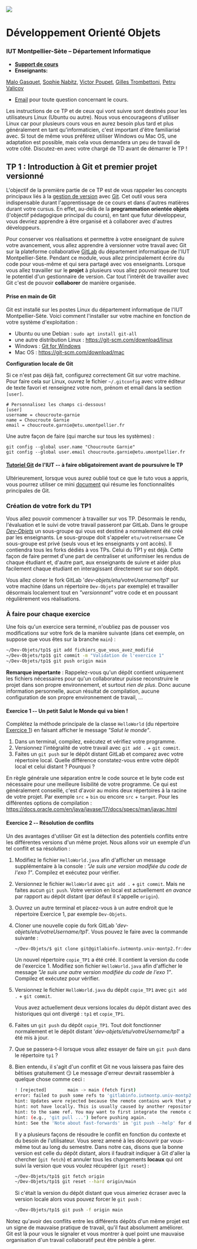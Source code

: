 # ![](ressources/logo.jpeg)

# Développement Orienté Objets

### IUT Montpellier-Sète – Département Informatique

* [**Support de cours**](https://gitlabinfo.iutmontp.univ-montp2.fr/dev-objets/Ressources)
* **Enseignants:**
<!--[Marin Bougeret](mailto:marin.bougeret@umontpellier.fr),
[Romain Lebreton](mailto:romain.lebreton@umontpellier.fr),-->
[Malo Gasquet](mailto:malo.gasquet@umontpellier.fr),
[Sophie Nabitz](mailto:sophie.nabitz@univ-avignon.fr),
[Victor Poupet](mailto:victor.poupet@umontpellier.fr),
[Gilles Trombettoni](mailto:gilles.trombettoni@umontpellier.fr),
[Petru Valicov](mailto:petru.valicov@umontpellier.fr)
<!--* Le [forum Piazza](https://piazza.com/class/ld2tzi5k82via) de ce cours pour poser vos questions-->
* [Email](mailto:petru.valicov@umontpellier.fr) pour toute question concernant le cours.

<!--Avant de démarrer le TP, vérifiez que vous n'avez pas atteint votre quota d'espace de stockage autorisé :

* placez-vous dans votre `$HOME` et utilisez les commandes suivantes :
    * `du -sh` pour voir combien d'espace vous avez déjà utilisé
    * `du -sh *` pour voir combien d'espace vous avez déjà utilisé pour chaque fichier (sans fichiers cachés)
    * `du -sch .[!.]* *` pour voir combien d'espace vous avez déjà utilisé pour chaque fichier, y compris les fichiers cachés
* Supprimez les fichiers inutiles.
* Pour éviter des problèmes durant vos TPs d'informatique, vous devriez toujours **garder 300-400 Mo d'espace libre**.
-->

Les instructions de ce TP et de ceux qui vont suivre sont destinés pour les utilisateurs Linux (Ubuntu ou autre). Nous vous encourageons d'utiliser Linux car pour plusieurs cours vous en aurez besoin plus tard et plus généralement en tant qu'informaticien, c'est important d'être familiarisé avec.
Si tout de même vous préférez utiliser Windows ou Mac OS, une adaptation est possible, mais cela vous demandera un peu de travail de votre côté. Discutez-en avec votre chargé de TD avant de démarrer le TP !

## TP 1 : Introduction à Git et premier projet versionné

L'objectif de la première partie de ce TP est de vous rappeler les concepts principaux liés à la [gestion de version](https://fr.wikipedia.org/wiki/Gestion_de_versions) avec [Git](https://git-scm.com/). Cet outil vous sera indispensable durant l'apprentissage de ce cours et dans d'autres matières durant votre cursus. En effet, au-delà de la **programmation orientée objets** (l'objectif pédagogique principal du cours), en tant que futur développeur, vous devriez apprendre à être organisé et à collaborer avec d'autres développeurs. <!-- Vous apprendrez également à ne pas réinventer la roue : l'informatique est aujourd'hui une science très riche, donc savoir se faire assister par des outils informatiques est essentiel. Pour beaucoup d'entre vous ce TP sera la première occasion de se confronter à l'utilisation d'un [IDE](https://fr.wikipedia.org/wiki/Environnement_de_d%C3%A9veloppement), aux [tests unitaires](https://fr.wikipedia.org/wiki/Test_unitaire) et à des outils de gestion de cycle de vie logiciel.-->

Pour conserver vos réalisations et permettre à votre enseignant de suivre votre avancement, vous allez apprendre à versionner votre travail avec Git sur la plateforme collaborative [GitLab](https://gitlabinfo.iutmontp.univ-montp2.fr/) du département informatique de l'IUT Montpellier-Sète. Pendant ce module, vous allez principalement écrire du code pour vous-même et qui sera partagé avec vos enseignants. Lorsque vous allez travailler sur le **projet** à plusieurs vous allez pouvoir mesurer tout le potentiel d'un gestionnaire de version. Car tout l'intérêt de travailler avec Git c'est de pouvoir __collaborer__ de manière organisée.


<!--#### Création d'un compte Github

Rendez-vous sur la page d'accueil de [GitHub](https://github.com/) :

![](ressources/Github.png)

Cliquez sur _Sign Up_ et dans la page qui apparaît, inscrivez votre nom d'utilisateur. Celui-ci doit être **obligatoirement** composé de votre prénom et de votre nom séparé par le caractère '-'. Si un utilisateur avec ce nom existe déjà, ajoutez un chiffre à la fin pour éviter les doublons.
Dans le champ _Email Adress_ indiquez votre **adresse universitaire**. Attention : il est important que l'adresse soit universitaire afin de pouvoir bénéficier des avantages liés à votre statut d'étudiant.

![](ressources/creation_compte.png)

Une fois le mot de passe renseigné, cliquez sur le bouton _Next: Select a plan_. Sur l'écran suivant, vous choisirez l'option de base (qui coûte 0 dollars). Le troisième et dernier écran d'enregistrement vous demande des informations sur votre profil. Indiquez que vous êtes un étudiant et que vous comptez utiliser GitHub pour des projets étudiants :

![](ressources/preferences.png)

Une fois ces informations renseignées vous pouvez cliquer sur _Complete Setup_ pour définitivement créer votre compte. N'oubliez pas de valider votre adresse email en allant cliquer sur le lien reçu dans votre boîte mail.

#### Paramétrage de votre compte GitHub

Maintenant que votre compte est créé, il faut personnaliser votre profil. GitHub, en plus de vous fournir un moyen simple
et efficace de conserver votre code en ligne, est aussi un réseau social de développeurs. Pour que votre profil puisse
être valorisé un jour dans votre carrière pro, vous devez correctement renseigner vos informations.

#### Demande du "Student Pack" (optionnel)

Si vous le souhaitez, vous pouvez demander une remise académique vous permettant de bénéficier de nombreux avantages : des licences gratuites pour différents logiciels, possibilité d'avoir un nombre illimité de collaborateurs sur un projet privé, des outils d'intégration continue, etc. Pour obtenir la licence académique il faut vous rendre sur la page suivante : https://education.github.com/pack

Cliquez sur le bouton "Get your pack" et certifiez que vous êtes bien un étudiant. Vérifiez les informations vous concernant et validez le formulaire pour terminer cette demande. Généralement la validation de la demande intervient dans l'heure, mais il peut arriver que ça prenne plus de temps donc pas d'inquiétude. Même si on vous conseille d'avoir le Student Pack, ce n'est pas obligatoire pour pouvoir réaliser les TPs.
-->

#### Prise en main de Git

Git est installé sur les postes Linux du département informatique de l'IUT Montpellier-Sète. Voici comment l'installer sur votre machine en fonction de votre système d'exploitation :
* Ubuntu ou une Debian : `sudo apt install git-all`
* une autre distribution Linux : https://git-scm.com/download/linux
* Windows : [Git for Windows](https://gitforwindows.org/)
* Mac OS : https://git-scm.com/download/mac

**Configuration locale de Git**

Si ce n'est pas déjà fait, configurez correctement Git sur votre machine. Pour faire cela sur Linux, ouvrez le fichier `~/.gitconfig` avec votre éditeur de texte favori et renseignez votre nom, prénom et email dans la section `[user]`.
```
# Personnalisez les champs ci-dessous!
[user]
username = choucroute-garnie
name = Choucroute Garnie
email = choucroute.garnie@etu.umontpellier.fr
```

Une autre façon de faire (qui marche sur tous les systèmes) :
```
git config --global user.name "Choucroute Garnie"
git config --global user.email choucroute.garnie@etu.umontpellier.fr
```

#### [Tutoriel Git](https://gitlabinfo.iutmontp.univ-montp2.fr/valicov/tutoGit1ereAnnee) de l'IUT -- à faire obligatoirement avant de poursuivre le TP

Ultérieurement, lorsque vous aurez oublié tout ce que le tuto vous a appris, vous pourrez utiliser ce mini [document](https://www.lirmm.fr/~pvalicov/Cours/archives/Aix/M2104/Demarrer%20avec%20Git) qui résume les fonctionnalités principales de Git.

### Création de votre fork du TP1
Vous allez pouvoir commencer à travailler sur vos TP. Désormais le rendu, l'évaluation et le suivi de votre travail passeront par GitLab. Dans le groupe [_Dev-Objets_](https://gitlabinfo.iutmontp.univ-montp2.fr/dev-objets/) un sous-groupe qui vous est destiné a normalement été créé par les enseignants. Le sous-groupe doit s'appeler `etu/votreUsername` Ce sous-groupe est privé (seuls vous et les enseignants y ont accès). Il contiendra tous les forks dédiés à vos TPs. Celui du TP1 y est déjà. Cette façon de faire permet d'une part de centraliser et uniformiser les rendus de chaque étudiant et, d'autre part, aux enseignants de suivre et aider plus facilement chaque étudiant en interagissant directement sur son dépôt.

Vous allez cloner le fork GitLab '*dev-objets/etu/votreUsername/tp1*' sur votre machine (dans un répertoire `Dev-Objets` par exemple) et travailler désormais localement tout en _"versionnant"_ votre code et en poussant régulièrement vos réalisations.

### À faire pour chaque exercice
Une fois qu'un exercice sera terminé, n'oubliez pas de pousser vos modifications sur votre fork de la manière suivante (dans cet exemple, on suppose que vous êtes sur la branche `main`) :
```sh
~/Dev-Objets/tp1$ git add fichiers_que_vous_avez_modifié
~/Dev-Objets/tp1$ git commit -m "Validation de l'exercice 1"
~/Dev-Objets/tp1$ git push origin main
```

**Remarque importante** : Rappelez-vous qu'un dépôt contient uniquement les fichiers nécessaires pour qu'un collaborateur puisse reconstruire le projet dans son propre environnement, et surtout _rien de plus_. Donc aucune information personnelle, aucun résultat de compilation, aucune configuration de son propre environnement de travail, ...

#### Exercice 1 -- Un petit Salut le Monde qui va bien !
Complétez la méthode principale de la classe `HelloWorld` (du répertoire [Exercice 1](Exercice1)) en faisant afficher le message _"Salut le monde"_.
1. Dans un terminal, compilez, exécutez et vérifiez votre programme.
2. Versionnez l'intégralité de votre travail avec `git add .` + `git commit`.
3. Faites un `git push` sur le dépôt distant GitLab et comparez avec votre répertoire local. Quelle différence constatez-vous entre votre dépôt local et celui distant ? Pourquoi ?

En règle générale une séparation entre le code source et le byte code est nécessaire pour une meilleure lisibilité de votre programme. Ce qui est généralement conseillé, c'est d'avoir au moins deux répertoires à la racine de votre projet. Par exemple `src` + `bin` ou encore `src` + `target`. Pour les différentes options de compilation : https://docs.oracle.com/en/java/javase/17/docs/specs/man/javac.html

#### Exercice 2 -- Résolution de conflits
Un des avantages d'utiliser Git est la détection des potentiels conflits entre les différentes versions d'un même projet. Nous allons voir un exemple d'un tel conflit et sa résolution :
1. Modifiez le fichier `HelloWorld.java` afin d'afficher un message supplémentaire à la console : _"Je suis une version modifiée du code de l'exo 1"_. Compilez et exécutez pour vérifier.
2. Versionnez le fichier `HelloWorld` avec `git add .` + `git commit`. Mais ne faites aucun `git push`. Votre version en local est actuellement _en avance_ par rapport au dépôt distant (par défaut il s'appelle `origin`).
3. Ouvrez un autre terminal et placez-vous à un autre endroit que le répertoire Exercice 1, par exemple `Dev-Objets`.
4. Cloner une nouvelle copie du fork GitLab '*dev-objets/etu/votreUsername/tp1*'. Vous pouvez le faire avec la commande suivante :
    ```sh
    ~/Dev-Objets/$ git clone git@gitlabinfo.iutmontp.univ-montp2.fr:dev-objets/etu/votreUsername/TP1.git copie_TP1
    ```
    Un nouvel répertoire `copie_TP1` a été créé. Il contient la version du code de l'exercice 1. Modifiez son fichier  `HelloWorld.java` afin d'afficher le message _"Je suis une autre version modifiée du code de l'exo 1"_. Compilez et exécutez pour vérifier.

5. Versionnez le fichier `HelloWorld.java` du dépôt `copie_TP1` avec `git add .` + `git commit`.

    Vous avez actuellement deux versions locales du dépôt distant avec des historiques qui ont divergé : `tp1` et `copie_TP1`.

6. Faites un `git push` du dépôt `copie_TP1`. Tout doit fonctionner normalement et le dépôt distant '*dev-objets/etu/votreUsername/tp1*' a été mis à jour.

7. Que se passera-t-il lorsque vous allez essayer de faire un `git push` dans le répertoire `tp1` ?

8. Bien entendu, il s'agit d'un conflit et Git ne vous laissera pas faire des bêtises gratuitement :smirk:
  Le message d'erreur devrait rassembler à quelque chose comme ceci :

    ```sh
    ! [rejected]        main -> main (fetch first)
    error: failed to push some refs to 'gitlabinfo.iutmontp.univ-montp2.fr:dev-objets/etu/votreUsername/TP1.git'
    hint: Updates were rejected because the remote contains work that you do
    hint: not have locally. This is usually caused by another repository pushing
    hint: to the same ref. You may want to first integrate the remote changes
    hint: (e.g., 'git pull ...') before pushing again.
    hint: See the 'Note about fast-forwards' in 'git push --help' for details.
    ```

    Il y a plusieurs façons de résoudre le conflit en fonction du contexte et du besoin de l'utilisateur. Vous serez amené à les découvrir par vous-même tout au long du semestre. Dans notre cas, disons que la bonne version est celle du dépôt distant, alors il faudrait indiquer à Git d'aller la chercher (`git fetch`) et annuler tous les changements **locaux** qui ont suivi la version que vous voulez récupérer (`git reset`) :

    ```sh
    ~/Dev-Objets/tp1$ git fetch origin
    ~/Dev-Objets/tp1$ git reset --hard origin/main
    ```

    Si c'était la version du dépôt distant que vous aimeriez écraser avec la version locale alors vous pouvez forcer le `git push` :

    ```sh
    ~/Dev-Objets/tp1$ git push -f origin main
    ```

  Notez qu'avoir des conflits entre les différents dépôts d'un même projet est un signe de mauvaise pratique de travail, qu'il faut absolument améliorer. Git est là pour vous le signaler et vous montrer à quel point une mauvaise organisation d'un travail collaboratif peut être pénible à gérer.
